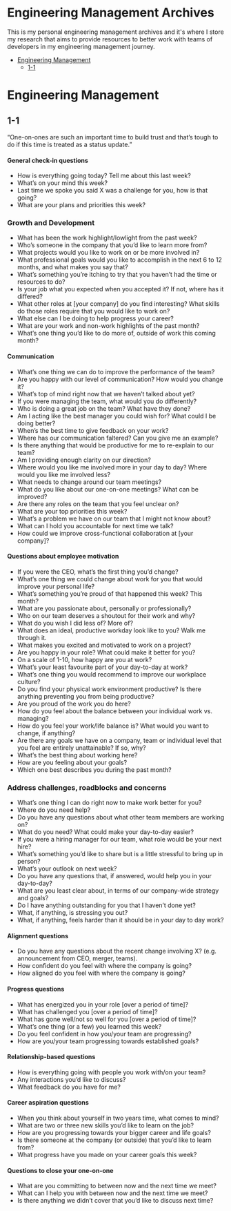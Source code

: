 # Engineering Management Archives

This is my personal engineering management archives and it's where I store my research that aims to provide resources to better work with teams of developers in my engineering management journey.

- [Engineering Management](#engineering-management)
  - [1-1](#1-1)

# Engineering Management

## 1-1

“One-on-ones are such an important time to build trust and that’s tough to do if this time is treated as a status update.”

#### General check-in questions

- How is everything going today? Tell me about this last week?
- What’s on your mind this week?
- Last time we spoke you said X was a challenge for you, how is that going?
- What are your plans and priorities this week?

### Growth and Development

- What has been the work highlight/lowlight from the past week?
- Who’s someone in the company that you’d like to learn more from?
- What projects would you like to work on or be more involved in?
- What professional goals would you like to accomplish in the next 6 to 12 months, and what makes you say that?
- What’s something you’re itching to try that you haven’t had the time or resources to do?
- Is your job what you expected when you accepted it? If not, where has it differed?
- What other roles at [your company] do you find interesting? What skills do those roles require that you would like to work on?
- What else can I be doing to help progress your career?
- What are your work and non-work highlights of the past month?
- What’s one thing you’d like to do more of, outside of work this coming month?

#### Communication

- What’s one thing we can do to improve the performance of the team?
- Are you happy with our level of communication? How would you change it?
- What’s top of mind right now that we haven’t talked about yet?
- If you were managing the team, what would you do differently?
- Who is doing a great job on the team? What have they done?
- Am I acting like the best manager you could wish for? What could I be doing better?
- When’s the best time to give feedback on your work?
- Where has our communication faltered? Can you give me an example?
- Is there anything that would be productive for me to re-explain to our team?
- Am I providing enough clarity on our direction?
- Where would you like me involved more in your day to day? Where would you like me involved less?
- What needs to change around our team meetings?
- What do you like about our one-on-one meetings? What can be improved?
- Are there any roles on the team that you feel unclear on?
- What are your top priorities this week?
- What’s a problem we have on our team that I might not know about?
- What can I hold you accountable for next time we talk?
- How could we improve cross-functional collaboration at [your company]?

#### Questions about employee motivation

- If you were the CEO, what’s the first thing you’d change?
- What’s one thing we could change about work for you that would improve your personal life?
- What’s something you’re proud of that happened this week? This month?
- What are you passionate about, personally or professionally?
- Who on our team deserves a shoutout for their work and why?
- What do you wish I did less of? More of?
- What does an ideal, productive workday look like to you? Walk me through it.
- What makes you excited and motivated to work on a project?
- Are you happy in your role? What could make it better for you?
- On a scale of 1-10, how happy are you at work?
- What’s your least favourite part of your day-to-day at work?
- What’s one thing you would recommend to improve our workplace culture?
- Do you find your physical work environment productive? Is there anything preventing you from being productive?
- Are you proud of the work you do here?
- How do you feel about the balance between your individual work vs. managing?
- How do you feel your work/life balance is? What would you want to change, if anything?
- Are there any goals we have on a company, team or individual level that you feel are entirely unattainable? If so, why?
- What’s the best thing about working here?
- How are you feeling about your goals?
- Which one best describes you during the past month?

### Address challenges, roadblocks and concerns

- What’s one thing I can do right now to make work better for you?
- Where do you need help?
- Do you have any questions about what other team members are working on?
- What do you need? What could make your day-to-day easier?
- If you were a hiring manager for our team, what role would be your next hire?
- What’s something you’d like to share but is a little stressful to bring up in person?
- What’s your outlook on next week?
- Do you have any questions that, if answered, would help you in your day-to-day?
- What are you least clear about, in terms of our company-wide strategy and goals?
- Do I have anything outstanding for you that I haven’t done yet?
- What, if anything, is stressing you out?
- What, if anything, feels harder than it should be in your day to day work?

#### Alignment questions

- Do you have any questions about the recent change involving X? (e.g. announcement from CEO, merger, teams).
- How confident do you feel with where the company is going?
- How aligned do you feel with where the company is going?

#### Progress questions

- What has energized you in your role [over a period of time]?
- What has challenged you [over a period of time]?
- What has gone well/not so well for you [over a period of time]?
- What’s one thing (or a few) you learned this week?
- Do you feel confident in how you/your team are progressing?
- How are you/your team progressing towards established goals?

#### Relationship-based questions

- How is everything going with people you work with/on your team?
- Any interactions you’d like to discuss?
- What feedback do you have for me?

#### Career aspiration questions

- When you think about yourself in two years time, what comes to mind?
- What are two or three new skills you’d like to learn on the job?
- How are you progressing towards your bigger career and life goals?
- Is there someone at the company (or outside) that you’d like to learn from?
- What progress have you made on your career goals this week?

#### Questions to close your one-on-one

- What are you committing to between now and the next time we meet?
- What can I help you with between now and the next time we meet?
- Is there anything we didn’t cover that you’d like to discuss next time?
